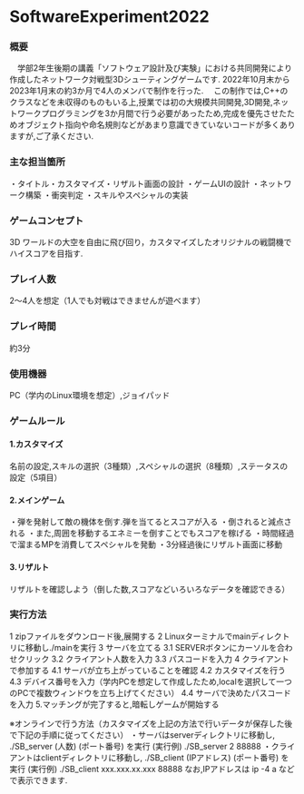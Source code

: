 # SoftwareExperiment2022

### 概要
　学部2年生後期の講義「ソフトウェア設計及び実験」における共同開発により作成したネットワーク対戦型3Dシューティングゲームです.
2022年10月末から2023年1月末の約3か月で4人のメンバで制作を行った.
　この制作では,C++のクラスなどを未収得のものもいる上,授業では初の大規模共同開発,3D開発,ネットワークプログラミングを3か月間で行う必要があったため,完成を優先させたためオブジェクト指向や命名規則などがあまり意識できていないコードが多くありますが,ご了承ください.

### 主な担当箇所
・タイトル・カスタマイズ・リザルト画面の設計
・ゲームUIの設計
・ネットワーク構築
・衝突判定
・スキルやスペシャルの実装

### ゲームコンセプト
3D ワールドの大空を自由に飛び回り，カスタマイズしたオリジナルの戦闘機でハイスコアを目指す.

### プレイ人数
2～4人を想定（1人でも対戦はできませんが遊べます）

### プレイ時間
約3分

### 使用機器
PC（学内のLinux環境を想定）,ジョイパッド

### ゲームルール
#### 1.カスタマイズ
名前の設定,スキルの選択（3種類）,スペシャルの選択（8種類）,ステータスの設定（5項目）
#### 2.メインゲーム
・弾を発射して敵の機体を倒す.弾を当てるとスコアが入る
・倒されると減点される
・また,周囲を移動するエネミーを倒すことでもスコアを稼げる
・時間経過で溜まるMPを消費してスペシャルを発動
・3分経過後にリザルト画面に移動
#### 3.リザルト
リザルトを確認しよう（倒した数,スコアなどいろいろなデータを確認できる）

### 実行方法
1 zipファイルをダウンロード後,展開する
2 Linuxターミナルでmainディレクトリに移動し./mainを実行
3 サーバを立てる
  3.1 SERVERボタンにカーソルを合わせクリック
  3.2 クライアント人数を入力
  3.3 パスコードを入力
4 クライアントで参加する
  4.1 サーバが立ち上がっていることを確認
  4.2 カスタマイズを行う
  4.3 デバイス番号を入力（学内PCを想定して作成したため,localを選択して一つのPCで複数ウィンドウを立ち上げてください）
  4.4 サーバで決めたパスコードを入力
5.マッチングが完了すると,暗転しゲームが開始する

※オンラインで行う方法（カスタマイズを上記の方法で行いデータが保存した後で下記の手順に従ってください）
・サーバはserverディレクトリに移動し,  ./SB_server (人数) (ポート番号) を実行
  (実行例) ./SB_server 2 88888
・クライアントはclientディレクトリに移動し,  ./SB_client (IPアドレス) (ポート番号) を実行
  (実行例) ./SB_client xxx.xxx.xx.xxx 88888
なお,IPアドレスは ip -4 a などで表示できます.



